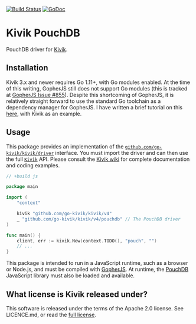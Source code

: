 [![Build Status](https://travis-ci.org/go-kivik/pouchdb.svg?branch=master)](https://travis-ci.org/go-kivik/pouchdb)  [![GoDoc](https://godoc.org/github.com/go-kivik/pouchdb?status.svg)](http://godoc.org/github.com/go-kivik/pouchdb)

# Kivik PouchDB

PouchDB driver for [Kivik](https://github.com/go-kivik/pouchdb).

## Installation

Kivik 3.x and newer requires Go 1.11+, with Go modules enabled. At the time of
this writing, GopherJS still does not support Go modules (this is tracked at
[GopherJS Issue #855](https://github.com/gopherjs/gopherjs/issues/855)). Despite
this shortcoming of GopherJS, it is relatively straight forward to use the
standard Go toolchain as a dependency manager for GopherJS. I have written a
brief tutorial on this [here](https://jhall.io/posts/gopherjs-with-modules/),
with Kivik as an example.

## Usage

This package provides an implementation of the
[`github.com/go-kivik/kivik/driver`](http://godoc.org/github.com/go-kivik/kivik/driver)
interface. You must import the driver and can then use the full
[`Kivik`](http://godoc.org/github.com/go-kivik/kivik) API. Please consult the
[Kivik wiki](https://github.com/go-kivik/kivik/wiki) for complete documentation
and coding examples.

```go
// +build js

package main

import (
    "context"

    kivik "github.com/go-kivik/kivik/v4"
    _ "github.com/go-kivik/kivik/v4/pouchdb" // The PouchDB driver
)

func main() {
    client, err := kivik.New(context.TODO(), "pouch", "")
    // ...
}
```

This package is intended to run in a JavaScript runtime, such as a browser or
Node.js, and must be compiled with
[GopherJS](https://github.com/gopherjs/gopherjs). At runtime, the
[PouchDB](https://pouchdb.com/download.html) JavaScript library must also be
loaded and available.

## What license is Kivik released under?

This software is released under the terms of the Apache 2.0 license. See
LICENCE.md, or read the [full license](http://www.apache.org/licenses/LICENSE-2.0).
